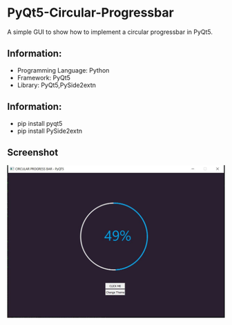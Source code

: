# PyQt5-Circular-Progressbar
A simple GUI to show how to implement a circular progressbar in PyQt5. 

Information:
------------
- Programming Language: Python
- Framework: PyQt5
- Library: PyQt5,PySide2extn

Information:
------------
- pip install pyqt5
- pip install PySide2extn

Screenshot
---------------
<img src="ss.jpg">
          
          
